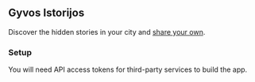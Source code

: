 ## Gyvos Istorijos

Discover the hidden stories in your city and [share your own][gyvos-istorijos].

### Setup

You will need API access tokens for third-party services to build the app.

[gyvos-istorijos]: http://gyvosistorijos.lt